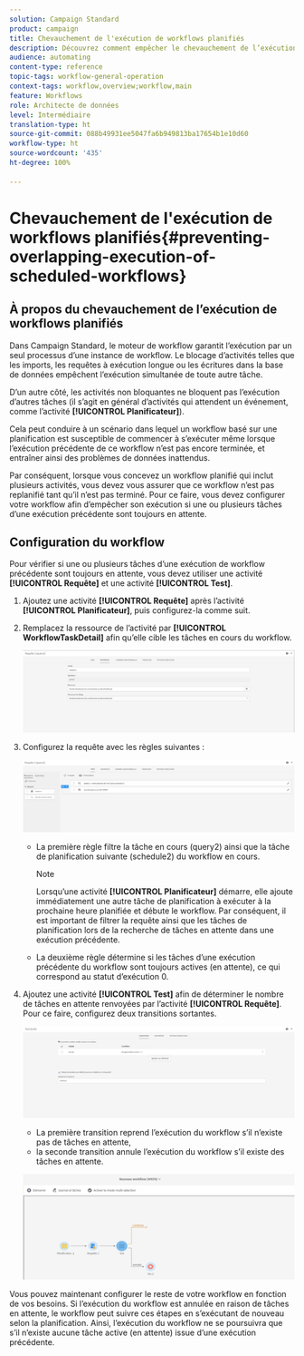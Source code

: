 ```yaml
---
solution: Campaign Standard
product: campaign
title: Chevauchement de l'exécution de workflows planifiés
description: Découvrez comment empêcher le chevauchement de l’exécution de workflows planifiés.
audience: automating
content-type: reference
topic-tags: workflow-general-operation
context-tags: workflow,overview;workflow,main
feature: Workflows
role: Architecte de données
level: Intermédiaire
translation-type: ht
source-git-commit: 088b49931ee5047fa6b949813ba17654b1e10d60
workflow-type: ht
source-wordcount: '435'
ht-degree: 100%

---
```



# Chevauchement de l&#39;exécution de workflows planifiés{#preventing-overlapping-execution-of-scheduled-workflows}

## À propos du chevauchement de l’exécution de workflows planifiés

Dans Campaign Standard, le moteur de workflow garantit l’exécution par un seul processus d’une instance de workflow. Le blocage d’activités telles que les imports, les requêtes à exécution longue ou les écritures dans la base de données empêchent l’exécution simultanée de toute autre tâche.

D’un autre côté, les activités non bloquantes ne bloquent pas l’exécution d’autres tâches (il s’agit en général d’activités qui attendent un événement, comme l’activité **[!UICONTROL Planificateur]**).

Cela peut conduire à un scénario dans lequel un workflow basé sur une planification est susceptible de commencer à s’exécuter même lorsque l’exécution précédente de ce workflow n’est pas encore terminée, et entraîner ainsi des problèmes de données inattendus.

Par conséquent, lorsque vous concevez un workflow planifié qui inclut plusieurs activités, vous devez vous assurer que ce workflow n’est pas replanifié tant qu’il n’est pas terminé. Pour ce faire, vous devez configurer votre workflow afin d’empêcher son exécution si une ou plusieurs tâches d’une exécution précédente sont toujours en attente.

## Configuration du workflow

Pour vérifier si une ou plusieurs tâches d’une exécution de workflow précédente sont toujours en attente, vous devez utiliser une activité **[!UICONTROL Requête]** et une activité **[!UICONTROL Test]**.

1. Ajoutez une activité **[!UICONTROL Requête]** après l’activité **[!UICONTROL Planificateur]**, puis configurez-la comme suit.

1. Remplacez la ressource de l’activité par **[!UICONTROL WorkflowTaskDetail]** afin qu’elle cible les tâches en cours du workflow.

   ![](assets/scheduled-wkf-resource.png)

1. Configurez la requête avec les règles suivantes :

   ![](assets/scheduled-wkf-query.png)

   * La première règle filtre la tâche en cours (query2) ainsi que la tâche de planification suivante (schedule2) du workflow en cours.

      >[!NOTE]
      >
      >Lorsqu’une activité **[!UICONTROL Planificateur]** démarre, elle ajoute immédiatement une autre tâche de planification à exécuter à la prochaine heure planifiée et débute le workflow. Par conséquent, il est important de filtrer la requête ainsi que les tâches de planification lors de la recherche de tâches en attente dans une exécution précédente.

   * La deuxième règle détermine si les tâches d’une exécution précédente du workflow sont toujours actives (en attente), ce qui correspond au statut d’exécution 0.

1. Ajoutez une activité **[!UICONTROL Test]** afin de déterminer le nombre de tâches en attente renvoyées par l’activité **[!UICONTROL Requête]**. Pour ce faire, configurez deux transitions sortantes.

   ![](assets/scheduled-wkf-test.png)

   * La première transition reprend l’exécution du workflow s’il n’existe pas de tâches en attente,
   * la seconde transition annule l’exécution du workflow s’il existe des tâches en attente.

   ![](assets/scheduled-wkf-workflow.png)

Vous pouvez maintenant configurer le reste de votre workflow en fonction de vos besoins. Si l’exécution du workflow est annulée en raison de tâches en attente, le workflow peut suivre ces étapes en s’exécutant de nouveau selon la planification. Ainsi, l’exécution du workflow ne se poursuivra que s’il n’existe aucune tâche active (en attente) issue d’une exécution précédente.
